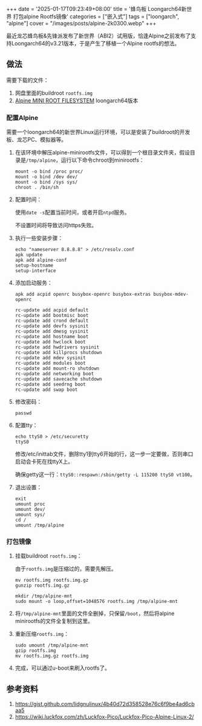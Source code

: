 +++
date = '2025-01-17T09:23:49+08:00'
title = '蜂鸟板 Loongarch64新世界 打包alpine Rootfs镜像'
categories = ["嵌入式"]
tags = ["loongarch", "alpine"]
cover = "/images/posts/alpine-2k0300.webp"
+++

最近龙芯蜂鸟板&先锋派发布了新世界（ABI2）试用版，恰逢Alpine之前发布了支持Loongarch64的v3.21版本，于是产生了移植一个Alpine rootfs的想法。

## 做法

需要下载的文件：

1. 网盘里面的buildroot `rootfs.img`
1. [Alpine MINI ROOT FILESYSTEM](https://alpinelinux.org/downloads/) loongarch64版本

### 配置Alpine

需要一个loongarch64的新世界Linux运行环境，可以是安装了buildroot的开发板、龙芯PC、模拟器等。

1. 在该环境中解压alpine-minirootfs文件，可以得到一个根目录文件夹，假设目录是`/tmp/alpine`，运行以下命令chroot到minirootfs：

   ```shell
   mount -o bind /proc proc/
   mount -o bind /dev dev/
   mount -o bind /sys sys/
   chroot . /bin/sh
   ```

1. 配置时间：

   使用`date -s`配置当前时间，或者开启`ntpd`服务。

   不设置时间将导致访问https失败。

1. 执行一些安装步骤：

   ```shell
   echo "nameserver 8.8.8.8" > /etc/resolv.conf
   apk update
   apk add alpine-conf
   setup-hostname
   setup-interface
   ```

1. 添加启动服务：

   ```shell
   apk add acpid openrc busybox-openrc busybox-extras busybox-mdev-openrc
   
   rc-update add acpid default
   rc-update add bootmisc boot
   rc-update add crond default
   rc-update add devfs sysinit
   rc-update add dmesg sysinit
   rc-update add hostname boot
   rc-update add hwclock boot
   rc-update add hwdrivers sysinit
   rc-update add killprocs shutdown
   rc-update add mdev sysinit
   rc-update add modules boot
   rc-update add mount-ro shutdown
   rc-update add networking boot
   rc-update add savecache shutdown
   rc-update add seedrng boot
   rc-update add swap boot
   ```

1. 修改密码：

   ```shell
   passwd
   ```

1. 配置tty：

   ```shell
   echo ttyS0 > /etc/securetty
   ttyS0
   ```

   修改/etc/inittab文件，删除tty1到tty6开始的行，这一步一定要做，否则串口启动会卡死在找ttyX上。

   确保getty这一行：`ttyS0::respawn:/sbin/getty -L 115200 ttyS0 vt100`。

1. 退出设置：

   ```shell
   exit
   umount proc
   umount dev/
   umount sys/
   cd /
   umount /tmp/alpine
   ```

### 打包镜像

1. 挂载buildroot `rootfs.img`：

   由于`rootfs.img`是压缩过的，需要先解压。

   ```shell
   mv rootfs.img rootfs.img.gz
   gunzip rootfs.img.gz

   mkdir /tmp/alpine-mnt
   sudo mount -o loop,offset=1048576 rootfs.img /tmp/alpine-mnt
   ```

1. 将`/tmp/alpine-mnt`里面的文件全删掉，只保留`/boot`，然后将alpine minirootfs的文件全复制到这里。

1. 重新压缩`rootfs.img`：

   ```shell
   sudo umount /tmp/alpine-mnt
   gzip rootfs.img
   mv rootfs.img.gz rootfs.img
   ```

1. 完成，可以通过u-boot来刷入rootfs了。

## 参考资料

1. <https://gist.github.com/lidgnulinux/4b40d72d358528e76c6f9be4ad6cbaa5>
1. <https://wiki.luckfox.com/zh/Luckfox-Pico/Luckfox-Pico-Alpine-Linux-2/>
